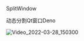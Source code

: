 SplitWindow

动态分割Qt窗口Deno

![Video_2022-03-28_150300](https://user-images.githubusercontent.com/32051731/160347120-1ac32750-83b6-43d0-9f3f-b8489a943560.gif)
